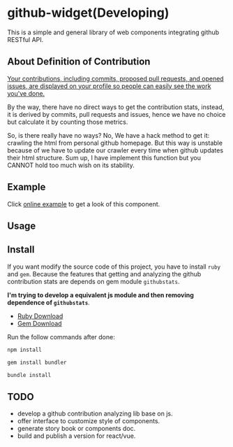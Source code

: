 # github-widget(Developing)

This is a simple and general library of web components integrating github RESTful API.

## About Definition of Contribution

[Your contributions, including commits, proposed pull requests, and opened issues, are displayed on your profile so people can easily see the work you've done.](https://docs.github.com/en/account-and-profile/setting-up-and-managing-your-github-profile/managing-contribution-settings-on-your-profile)

By the way, there have no direct ways to get the contribution stats, instead, it is derived by commits, pull requests and issues, hence we have no choice but calculate it by counting those metrics.

So, is there really have no ways? No, We have a hack method to get it: crawling the html from personal github homepage. But this way is unstable because of we have to update our crawler every time when github updates their html structure. Sum up, I have implement this function but you CANNOT hold too much wish on its stability.

## Example

Click [online example]() to get a look of this component.

## Usage

## Install

If you want modify the source code of this project, you have to install `ruby` and `gem`. Because the features that getting and analyzing the github contribution stats are depends on gem module `githubstats`.

**I'm trying to develop a equivalent js module and then removing dependence of `githubstats`**.

- [Ruby Download](https://www.ruby-lang.org/en/downloads/)
- [Gem Download](https://rubygems.org/pages/download)

Run the follow commands after done:

```bash
npm install

gem install bundler

bundle install
```

## TODO

- develop a github contribution analyzing lib base on js.
- offer interface to customize style of components.
- generate story book or components doc.
- build and publish a version for react/vue.

